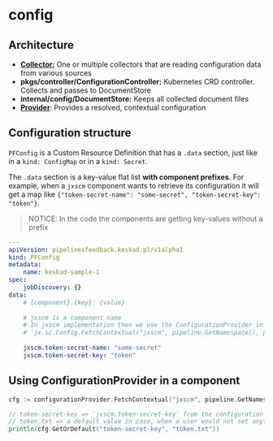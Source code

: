 config
=======

Architecture
------------

- [**Collector:**](./local.go) One or multiple collectors that are reading configuration data from various sources
- **pkgs/controller/ConfigurationController:** Kubernetes CRD controller. Collects and passes to DocumentStore
- **internal/config/DocumentStore:** Keeps all collected document files
- [**Provider**](./provider.go): Provides a resolved, contextual configuration


Configuration structure
-----------------------

`PFConfig` is a Custom Resource Definition that has a `.data` section, just like in a `kind: ConfigMap` or in a `kind: Secret`.

The `.data` section is a key-value flat list **with component prefixes**. For example, when a `jxscm` component wants to retrieve its configuration it will get a map like `{"token-secret-name": "some-secret", "token-secret-key": "token"}`.

> NOTICE: In the code the components are getting key-values without a prefix

```yaml
---
apiVersion: pipelinesfeedback.keskad.pl/v1alpha1
kind: PFConfig
metadata:
    name: keskad-sample-1
spec:
    jobDiscovery: {}
data:
    # {component}.{key}: {value}
    
    # jxscm is a component name
    # In jxscm implementation then we use the ConfigurationProvider in a following way to retrieve all "jxscm" prefixed keys:
    # `jx.sc.Config.FetchContextual("jxscm", pipeline.GetNamespace(), pipeline)`
    
    jxscm.token-secret-name: "some-secret"
    jxscm.token-secret-key: "token"
```

Using ConfigurationProvider in a component
------------------------------------------

```go
cfg := configurationProvider.FetchContextual("jxscm", pipeline.GetNamespace(), pipeline)

// token-secret-key => `jxscm.token-secret-key` from the configuration
// token.txt => a default value in case, when a user would not set anything in the configuration
println(cfg.GetOrDefault("token-secret-key", "token.txt"))
```
